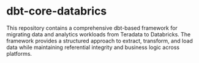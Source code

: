 # dbt-core-databrics
This repository contains a comprehensive dbt-based framework for migrating data and analytics workloads from Teradata to Databricks. The framework provides a structured approach to extract, transform, and load data while maintaining referential integrity and business logic across platforms.
